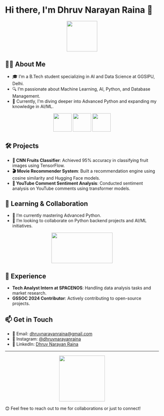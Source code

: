 # Hi there, I'm Dhruv Narayan Raina 👋

<p align="center">
  <img src="https://media.giphy.com/media/Q56ZI04r6CakM/giphy.gif" width="100" height="100" />
</p>

## 👨‍💻 About Me
- 🎓 I’m a B.Tech student specializing in AI and Data Science at GGSIPU, Delhi.
- 🔍 I’m passionate about Machine Learning, AI, Python, and Database Management.
- 🚀 Currently, I'm diving deeper into Advanced Python and expanding my knowledge in AI/ML.

<p align="center">
  <img src="https://img.icons8.com/color/452/python--v1.png" width="60" height="60"/>
  <img src="https://upload.wikimedia.org/wikipedia/commons/0/05/Scikit_learn_logo_small.svg" width="60" height="60"/>
  <img src="https://upload.wikimedia.org/wikipedia/commons/a/ab/TensorFlow_logo.svg" width="60" height="60"/>
</p>

## 🛠️ Projects
- **🍎 CNN Fruits Classifier**: Achieved 95% accuracy in classifying fruit images using TensorFlow.
- **🎬 Movie Recommender System**: Built a recommendation engine using cosine similarity and Hugging Face models.
- **💬 YouTube Comment Sentiment Analysis**: Conducted sentiment analysis on YouTube comments using transformer models.

## 🌱 Learning & Collaboration
- 🌱 I’m currently mastering Advanced Python.
- 💞️ I’m looking to collaborate on Python backend projects and AI/ML initiatives.

<p align="center">
  <img src="https://media.giphy.com/media/jRfTEZgHnmWXBtscIJ/giphy.gif" width="200" height="100" />
</p>

## 💼 Experience
- **Tech Analyst Intern at SPACENOS**: Handling data analysis tasks and market research.
- **GSSOC 2024 Contributor**: Actively contributing to open-source projects.

## 📫 Get in Touch
- 📧 Email: [dhruvnarayanraina@gmail.com](mailto:dhruvnarayanraina@gmail.com)
- 📸 Instagram: [@dhruvnarayanraina](https://www.instagram.com/dhruvnarayanraina/)
- 💼 LinkedIn: [Dhruv Narayan Raina](https://www.linkedin.com/in/dhruvnarayanraina/)

---

<p align="center">
  <img src="https://media.giphy.com/media/l0MYB8Ory7Hqefo9a/giphy.gif" width="150" height="150" />
</p>

😊 Feel free to reach out to me for collaborations or just to connect!
